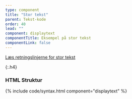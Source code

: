 ```yaml
---
type: component
title: "Stor tekst"
parent: Tekst-kode
order: 40
lead: ""
component: displaytext
componentTitle: Eksempel på stor tekst
componentLink: false
---
```


<a href="/design/typografi/tekst/#display-retningslinjer">Læs retningslinjerne for stor tekst</a>

{:.h4}
### HTML Struktur

{% include code/syntax.html component="displaytext" %}
